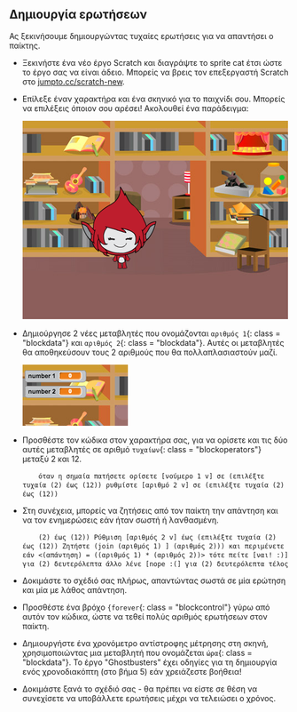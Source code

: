 ## Δημιουργία ερωτήσεων

Ας ξεκινήσουμε δημιουργώντας τυχαίες ερωτήσεις για να απαντήσει ο παίκτης.

+ Ξεκινήστε ένα νέο έργο Scratch και διαγράψτε το sprite cat έτσι ώστε το έργο σας να είναι άδειο. Μπορείς να βρεις τον επεξεργαστή Scratch στο <a href="http://jumpto.cc/scratch-new" target="_blank">jumpto.cc/scratch-new</a>.

+ Επίλεξε έναν χαρακτήρα και ένα σκηνικό για το παιχνίδι σου. Μπορείς να επιλέξεις όποιον σου αρέσει! Ακολουθεί ένα παράδειγμα:
    
    ![screenshot](images/brain-setting.png)

+ Δημιούργησε 2 νέες μεταβλητές που ονομάζονται `αριθμός 1`{: class = "blockdata"} και `αριθμός 2`{: class = "blockdata"}. Αυτές οι μεταβλητές θα αποθηκεύσουν τους 2 αριθμούς που θα πολλαπλασιαστούν μαζί.
    
    ![screenshot](images/brain-variables.png)

+ Προσθέστε τον κώδικα στον χαρακτήρα σας, για να ορίσετε και τις δύο αυτές μεταβλητές σε αριθμό `τυχαίων`{: class = "blockoperators"} μεταξύ 2 και 12.
    
    ```blocks
        όταν η σημαία πατήσετε ορίσετε [νούμερο 1 v] σε (επιλέξτε τυχαία (2) έως (12)) ρυθμίστε [αριθμό 2 v] σε (επιλέξτε τυχαία (2) έως (12))
    ```

+ Στη συνέχεια, μπορείς να ζητήσεις από τον παίκτη την απάντηση και να τον ενημερώσεις εάν ήταν σωστή ή λανθασμένη.
    
    ```blocks
        (2) έως (12)) Ρύθμιση [αριθμός 2 v] έως (επιλέξτε τυχαία (2) έως (12)) Ζητήστε (join (αριθμός 1) ] (αριθμός 2))) και περιμένετε εάν <(απάντηση) = ((αριθμός 1) * (αριθμός 2))> τότε πείτε [ναι! :)] για (2) δευτερόλεπτα άλλο λένε [nope :(] για (2) δευτερόλεπτα τέλος
    ```

+ Δοκιμάστε το σχέδιό σας πλήρως, απαντώντας σωστά σε μία ερώτηση και μία με λάθος απάντηση.

+ Προσθέστε ένα βρόχο `{forever`{: class = "blockcontrol"} γύρω από αυτόν τον κώδικα, ώστε να τεθεί πολύς αριθμός ερωτήσεων στον παίκτη.

+ Δημιουργήστε ένα χρονόμετρο αντίστροφης μέτρησης στη σκηνή, χρησιμοποιώντας μια μεταβλητή που ονομάζεται `ώρα`{: class = "blockdata"}. Το έργο "Ghostbusters" έχει οδηγίες για τη δημιουργία ενός χρονοδιακόπτη (στο βήμα 5) εάν χρειάζεστε βοήθεια!

+ Δοκιμάστε ξανά το σχέδιό σας - θα πρέπει να είστε σε θέση να συνεχίσετε να υποβάλλετε ερωτήσεις μέχρι να τελειώσει ο χρόνος.